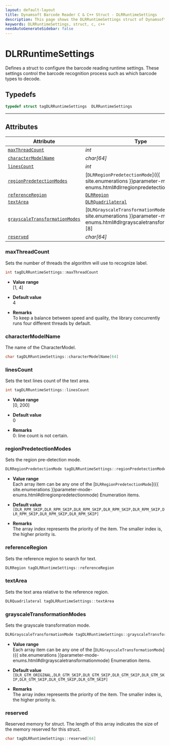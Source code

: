 ```yaml
---
layout: default-layout
title: Dynamsoft Barcode Reader C & C++ Struct - DLRRuntimeSettings
description: This page shows the DLRRuntimeSettings struct of Dynamsoft Barcode Reader for C & C++ Language.
keywords: DLRRuntimeSettings, struct, c, c++
needAutoGenerateSidebar: false
---
```



# DLRRuntimeSettings
Defines a struct to configure the barcode reading runtime settings. These settings control the barcode recognition process such as which barcode types to decode.

## Typedefs

```cpp
typedef struct tagDLRRuntimeSettings  DLRRuntimeSettings
```  
  
---
  

## Attributes
  
| Attribute | Type |
|---------- | ---- |
| [`maxThreadCount`](#maxthreadcount) | *int* |
| [`characterModelName`](#charactermodelname) | *char\[64\]* |
| [`linesCount`](#linescount) | *int* |
| [`regionPredetectionModes`](#regionpredetectionmodes) | [`DLRRegionPredetectionMode`]({{ site.enumerations }}parameter-mode-enums.html#dlrregionpredetectionmode)\[8\] |
| [`referenceRegion`](#referenceregion) | [`DLRRegion`](dlr-region.md) |
| [`textArea`](#textarea) | [`DLRQuadrilateral`](dlr-quadrilateral.md) |
| [`grayscaleTransformationModes`](#grayscaleTransformationModes) | [`DLRGrayscaleTransformationMode`]({{ site.enumerations }}parameter-mode-enums.html#dlrgrayscaletransformationmode)\[8\] |
| [`reserved`](#reserved) | *char\[64\]* |


### maxThreadCount
Sets the number of threads the algorithm will use to recognize label.
```cpp
int tagDLRRuntimeSettings::maxThreadCount
```
- **Value range**   
    [1, 4]
      
- **Default value**   
    4
    
- **Remarks**   
    To keep a balance between speed and quality, the library concurrently runs four different threads by default.

### characterModelName
The name of the CharacterModel.
```cpp
char tagDLRRuntimeSettings::characterModelName[64]
```

### linesCount
Sets the text lines count of the text area.
```cpp
int tagDLRRuntimeSettings::linesCount
```
- **Value range**   
    [0, 200]
      
- **Default value**   
    0
    
- **Remarks**   
    0: line count is not certain.


### regionPredetectionModes
Sets the region pre-detection mode.
```cpp
DLRRegionPredetectionMode tagDLRRuntimeSettings::regionPredetectionModes[8]
```
- **Value range**   
    Each array item can be any one of the [`DLRRegionPredetectionMode`]({{ site.enumerations }}parameter-mode-enums.html#dlrregionpredetectionmode) Enumeration items.
      
- **Default value**   
    `[DLR_RPM_SKIP,DLR_RPM_SKIP,DLR_RPM_SKIP,DLR_RPM_SKIP,DLR_RPM_SKIP,DLR_RPM_SKIP,DLR_RPM_SKIP,DLR_RPM_SKIP]`
    
- **Remarks**   
    The array index represents the priority of the item. The smaller index is, the higher priority is.


### referenceRegion
Sets the reference region to search for text.
```cpp
DLRRegion tagDLRRuntimeSettings::referenceRegion
```

### textArea
Sets the text area relative to the reference region.
```cpp
DLRQuadrilateral tagDLRRuntimeSettings::textArea
```

### grayscaleTransformationModes
Sets the grayscale transformation mode.
```cpp
DLRGrayscaleTransformationMode tagDLRRuntimeSettings::grayscaleTransformationModes[8]
```
- **Value range**   
    Each array item can be any one of the [`DLRGrayscaleTransformationMode`]({{ site.enumerations }}parameter-mode-enums.html#dlrgrayscaletransformationmode) Enumeration items.
      
- **Default value**   
    `[DLR_GTM_ORIGINAL,DLR_GTM_SKIP,DLR_GTM_SKIP,DLR_GTM_SKIP,DLR_GTM_SKIP,DLR_GTM_SKIP,DLR_GTM_SKIP,DLR_GTM_SKIP]`
    
- **Remarks**   
    The array index represents the priority of the item. The smaller index is, the higher priority is.
  
### reserved
Reserved memory for struct. The length of this array indicates the size of the memory reserved for this struct.
```cpp
char tagDLRRuntimeSettings::reserved[64]
```


